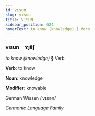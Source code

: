 ```yaml
---
id: vısun
slug: vısun
title: VISUN
sidebar_position: 624
hoverText: to know (knowledge) § Verb
---
```


### vısun&emsp;<span kind="abugida">ɤȷɐ̃ʃ</span>

*to know (knowledge)* **§** Verb

**Verb**: to know

**Noun**: knowledge

**Modifier**: knowable

German Wissen /ˈvɪsən/

*Germanic Language Family*